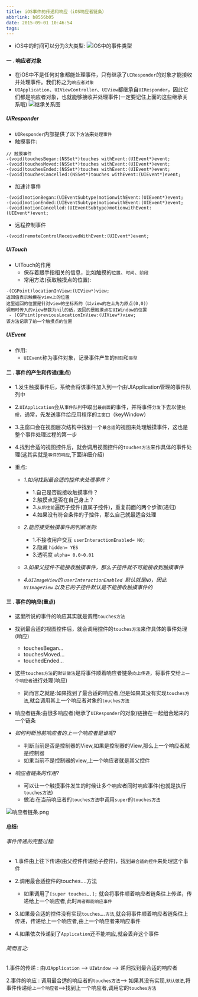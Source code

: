 ```yaml
---
title: iOS事件的传递和响应（iOS响应者链条）
abbrlink: b8556b05
date: 2015-09-01 10:46:54
tags:
---
```



- iOS中的时间可以分为3大类型:
![iOS中的事件类型](http://upload-images.jianshu.io/upload_images/590107-eb0c16adb01319a4.png?imageMogr2/auto-orient/strip%7CimageView2/2/w/1240)

<!-- more -->

#### 一 . 响应者对象
   - 在iOS中不是任何对象都能处理事件，只有继承了`UIResponder`的对象才能接收并处理事件。我们称之为`响应者对象`
   - `UIApplication`、`UIViewController`、`UIView`都继承自`UIResponder`，因此它们都是响应者对象，也就能够接收并处理事件(一定要记住上面的这些继承关系哦)
![继承关系图](http://upload-images.jianshu.io/upload_images/590107-a4a9f05f7b29c5b3.png?imageMogr2/auto-orient/strip%7CimageView2/2/w/1240)

##### UIResponder
- `UIResponder`内部提供了以下`方法`来`处理事件`
- 触摸事件:
```
// 触摸事件
-(void)touchesBegan:(NSSet*)touches withEvent:(UIEvent*)event;
-(void)touchesMoved:(NSSet*)touches withEvent:(UIEvent*)event;
-(void)touchesEnded:(NSSet*)touches withEvent:(UIEvent*)event;
-(void)touchesCancelled:(NSSet*)touches withEvent:(UIEvent*)event;
```

- 加速计事件
```
-(void)motionBegan:(UIEventSubtype)motionwithEvent:(UIEvent*)event;
-(void)motionEnded:(UIEventSubtype)motionwithEvent:(UIEvent*)event;
-(void)motionCancelled:(UIEventSubtype)motionwithEvent:(UIEvent*)event;
```
- 远程控制事件
```
-(void)remoteControlReceivedWithEvent:(UIEvent*)event;
```


##### UITouch
- UITouch的作用
   - 保存着跟手指相关的信息，比如触摸的`位置`、`时间`、`阶段`
   - 常用方法(获取触摸点的位置):
```
-(CGPoint)locationInView:(UIView*)view;
返回值表示触摸在view上的位置
这里返回的位置是针对view的坐标系的（以view的左上角为原点(0,0)）
调用时传入的view参数为nil的话，返回的是触摸点在UIWindow的位置
 - (CGPoint)previousLocationInView:(UIView*)view;
该方法记录了前一个触摸点的位置
```

##### UIEvent
- 作用:
   - `UIEvent`称为事件对象，记录事件产生的`时刻`和`类型`

#### 二 . 事件的产生和传递(重点)

- 1.发生触摸事件后，系统会将该事件加入到一个由UIApplication管理的事件队列中

- 2.`UIApplication`会从`事件队列`中取出`最前面`的事件，并将事件`分发`下去以便`处理`，通常，先发送事件给应用程序的`主窗口`（keyWindow）

- 3.主窗口会在视图层次结构中找到一个`最合适`的视图来处理触摸事件，这也是整个事件处理过程的第一步

- 4.找到合适的视图控件后，就会调用视图控件的`touches方法`来作具体的事件处理(这其实就是`事件的响应`,下面详细介绍)

- 重点:
   - *1.如何找到最合适的控件来处理事件？*
      - 1.自己是否能接收触摸事件？
      - 2.触摸点是否在自己身上？
      - 3.`从后往前`遍历子控件(直属子控件)，重复前面的两个步骤(递归)
      - 4.如果没有符合条件的子控件，那么自己就最适合处理

   - *2.能否接受触摸事件的判断准则:*
      - 1.不接收用户交互   `userInteractionEnabled= NO;`
      - 2.隐藏   `hidden= YES`
      - 3.透明度   `alpha= 0.0~0.01`
   - *3.如果父控件不能接收触摸事件，那么子控件就不可能接收到触摸事件*
   - *4.`UIImageView`的 `userInteractionEnabled `默认就是`NO`，因此 `UIImageView` 以及它的子控件默认是不能接收触摸事件的*

#### 三 . 事件的响应(重点)
- 这里所说的事件的响应其实就是调用`touches方法`
- 找到最合适的视图控件后，就会调用控件的`touches方法`来作具体的事件处理(响应)
   - touchesBegan…
   - touchesMoved…
   - touchedEnded…
- 这些`touches方法`的`默认做法`是将事件顺着响应者链条`向上传递`，将事件交给`上一个响应者`进行处理(响应)
   - 简而言之就是:如果找到了最合适的响应者,但是如果其没有实现`touches方法`,就会调用其上一个响应者对象的`touches方法`

- 响应者链条:由很多响应者(继承了`UIResponder`的对象)链接在一起组合起来的一个链条

- *如何判断当前响应者的上一个响应者是谁呢?*
   - 判断当前是否是控制器的View,如果是控制器的View,那么上一个响应者就是控制器
   - 如果当前不是控制器的view,上一个响应者就是其父控件

- *响应者链条的作用?*
   - 可以让一个触摸事件发生的时候让多个响应者同时响应事件(也就是执行`touches方法`)
   - 做法:在当前响应者的`touches方法`中调用`super`的`touches方法`


![响应者链条.png](http://upload-images.jianshu.io/upload_images/590107-f5823b66fe6a450e.png?imageMogr2/auto-orient/strip%7CimageView2/2/w/1240)


#### 总结:

###### 事件传递的完整过程:
- 1.事件由上往下传递(由父控件传递给子控件)，找到`最合适的控件`来处理这个事件

- 2.调用最合适控件的touches….方法
   - 如果调用了`[super touches….];` 就会将事件顺着响应者链条往上传递，传递给上一个响应者,此时`两者都能响应事件`

- 3.如果最合适的控件没有实现`touches….方法`,就会将事件顺着响应者链条往上传递，传递给上一个响应者,由上一个响应者来响应事件

- 4.如果依次传递到了`Application`还不能响应,就会丢弃这个事件

###### 简而言之:
1.事件的传递 : 由`UIApplication` --> `UIWindow` --> 递归找到最合适的响应者

2.事件的响应 : 调用最合适的响应者的`touches方法`--> 如果其没有实现,`默认做法`,将事件传递给`上一个响应者`-->找到上一个响应者,调用它的`touches方法`